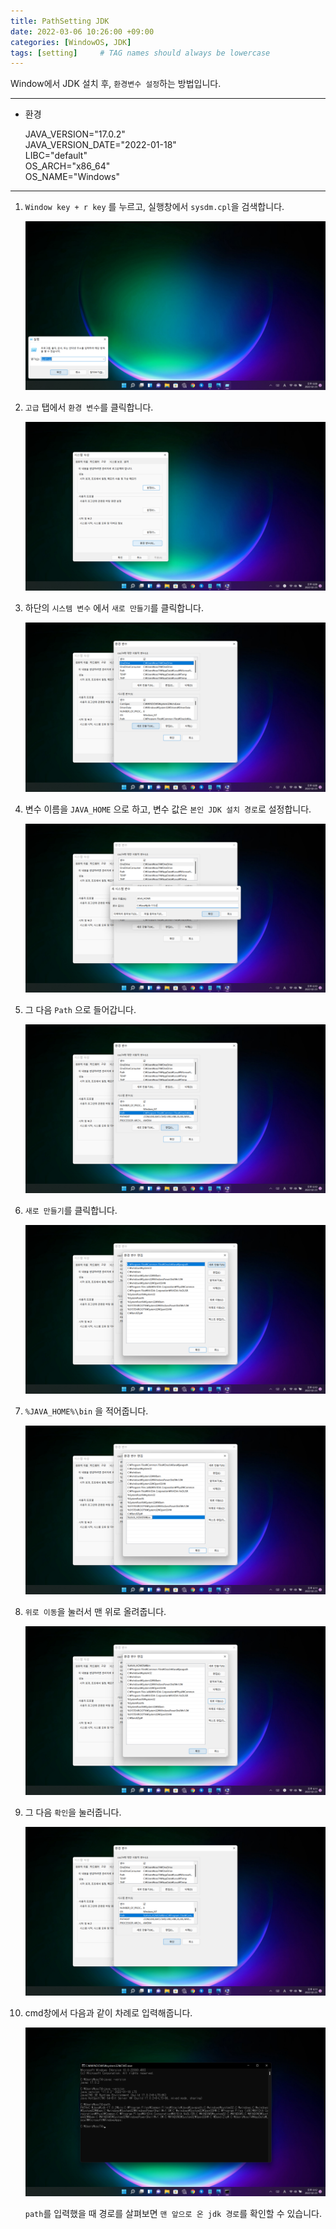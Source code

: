 ```yaml
---
title: PathSetting JDK
date: 2022-03-06 10:26:00 +09:00 
categories: [WindowOS, JDK]
tags: [setting]     # TAG names should always be lowercase
---
```


Window에서 JDK 설치 후, `환경변수 설정`하는 방법입니다.

---

- 환경

    JAVA_VERSION="17.0.2"<br>
    JAVA_VERSION_DATE="2022-01-18"<br>
    LIBC="default"<br>
    OS_ARCH="x86_64"<br>
    OS_NAME="Windows"<br>

---

1. `Window key + r key` 를 누르고, 실행창에서 `sysdm.cpl`을 검색합니다.
    
    ![0.png](/assets/2022-03-06-PathSetting-JDK/0.png)
    
2. `고급` 탭에서 `환경 변수`를 클릭합니다.
    
    ![1.png](/assets/2022-03-06-PathSetting-JDK/1.png)
    
3. 하단의 `시스템 변수` 에서 `새로 만들기`를 클릭합니다.
    
    ![2.png](/assets/2022-03-06-PathSetting-JDK/2.png)
    
4. 변수 이름을 `JAVA_HOME` 으로 하고, 변수 값은 `본인 JDK 설치 경로`로 설정합니다. 
    
    ![4.png](/assets/2022-03-06-PathSetting-JDK/3.png)
    
5. 그 다음 `Path` 으로 들어갑니다.
    
    ![6.png](/assets/2022-03-06-PathSetting-JDK/4.png)
    
6. `새로 만들기`를 클릭합니다.
    
    ![7.png](/assets/2022-03-06-PathSetting-JDK/5.png)
    
7. `%JAVA_HOME%\bin` 을 적어줍니다.
    
    ![8.png](/assets/2022-03-06-PathSetting-JDK/6.png)
    
8. `위로 이동`을 눌러서 맨 위로 올려줍니다.
    
    ![10.png](/assets/2022-03-06-PathSetting-JDK/7.png)
    
9. 그 다음 `확인`을 눌러줍니다.
    
    ![11.png](/assets/2022-03-06-PathSetting-JDK/8.png)
    
10. cmd창에서 다음과 같이 차례로 입력해줍니다. 
    
    ![‘path’를 입력했을 때 경로를 살펴보면 맨 앞으로 온 jdk 경로를 확인할 수 있습니다. ](/assets/2022-03-06-PathSetting-JDK/9.png)
    
    `path`를 입력했을 때 경로를 살펴보면 `맨 앞으로 온 jdk 경로`를 확인할 수 있습니다.